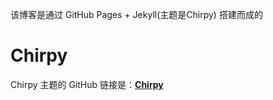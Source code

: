 
该博客是通过 GitHub Pages + Jekyll(主题是Chirpy) 搭建而成的
# Chirpy

Chirpy 主题的 GitHub 链接是：[**Chirpy**][chirpy] 

[chirpy]: https://github.com/cotes2020/jekyll-theme-chirpy/
